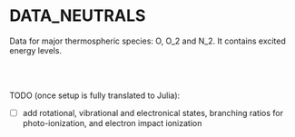 # DATA_NEUTRALS

[//]: # (Data for major thermospheric species: O, O_2 and N_2. It contains excited energy levels, rotational, vibrational and electronical states, branching ratios for photo-ionization, and electron impact ionization)

Data for major thermospheric species: O, O_2 and N_2. It contains excited energy levels.

</br>
</br>

TODO (once setup is fully translated to Julia): 
- [ ] add rotational, vibrational and electronical states, branching ratios for photo-ionization, and electron impact ionization